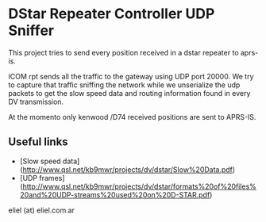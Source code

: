 # DStar Repeater Controller UDP Sniffer

This project tries to send every position received in a dstar repeater to aprs-is.

ICOM rpt sends all the traffic to the gateway using UDP port 20000.
We try to capture that traffic sniffing the network while we unserialize the udp packets to get
the slow speed data and routing information found in every DV transmission.

At the momento only kenwood /D74 received positions are sent to APRS-IS.

## Useful links
- [Slow speed data] (http://www.qsl.net/kb9mwr/projects/dv/dstar/Slow%20Data.pdf)
- [UDP frames] (http://www.qsl.net/kb9mwr/projects/dv/dstar/formats%20of%20files%20and%20UDP-streams%20used%20on%20D-STAR.pdf)


eliel (at) eliel.com.ar
